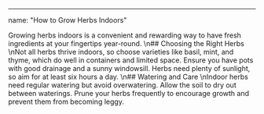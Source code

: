 --- 
name: "How to Grow Herbs Indoors"

Growing herbs indoors is a convenient and rewarding way to have fresh ingredients at your fingertips year-round.  \n## Choosing the Right Herbs  \nNot all herbs thrive indoors, so choose varieties like basil, mint, and thyme, which do well in containers and limited space. Ensure you have pots with good drainage and a sunny windowsill. Herbs need plenty of sunlight, so aim for at least six hours a day.  \n## Watering and Care  \nIndoor herbs need regular watering but avoid overwatering. Allow the soil to dry out between waterings. Prune your herbs frequently to encourage growth and prevent them from becoming leggy.

